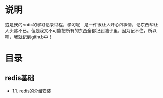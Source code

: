 # 说明
这是我的redis的学习记录过程，学习呢，是一件很让人开心的事情，记东西却让人头疼不已。但是我又不可能把所有的东西全都记到脑子里，因为记不住，所以嘞，我就记到github中！

# 目录
## redis基础

- 1.1. [redis的介绍安装](doc/base/recommend_install.md)
